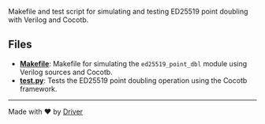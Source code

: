 <!--------------------------------------------------------------------------------->
<!-- IMPORTANT: This file is auto-generated by Driver (https://driver.ai). -------->
<!-- Manual edits may be overwritten on future commits. --------------------------->
<!--------------------------------------------------------------------------------->

Makefile and test script for simulating and testing ED25519 point doubling with Verilog and Cocotb.


## Files
- **[Makefile](Makefile.md)**: Makefile for simulating the `ed25519_point_dbl` module using Verilog sources and Cocotb.
- **[test.py](test.py.md)**: Tests the ED25519 point doubling operation using the Cocotb framework.

---
Made with ❤️ by [Driver](https://www.driver.ai/)